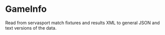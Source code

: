 GameInfo
========

Read from servasport match fixtures and results XML to general JSON and text versions of the data.
